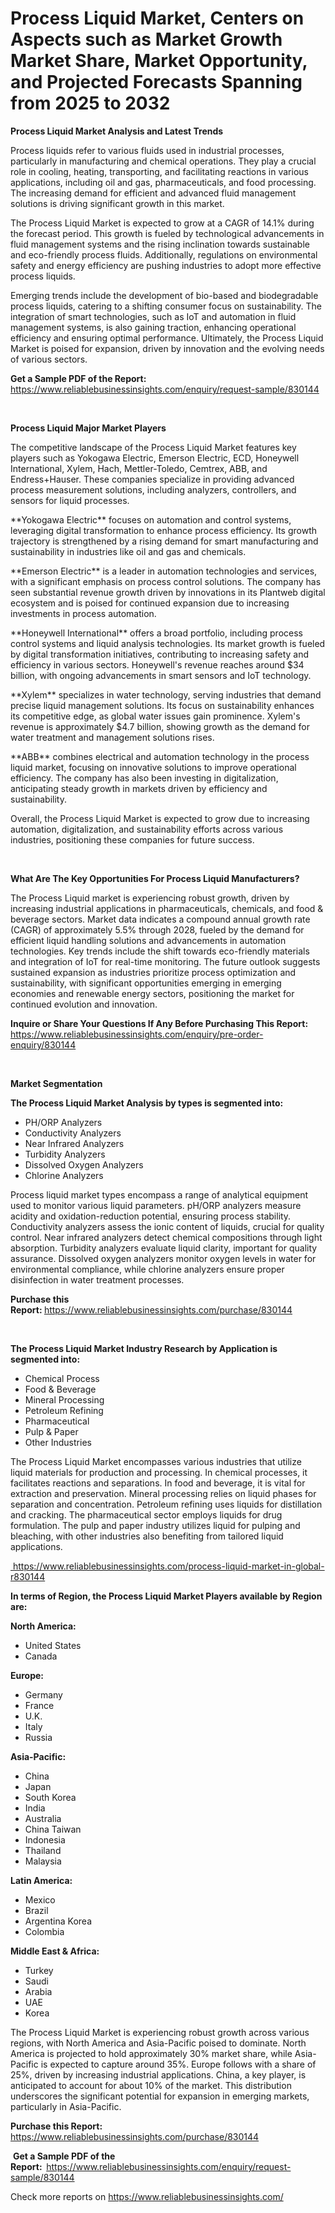 <p><h1>Process Liquid Market, Centers on Aspects such as Market Growth Market Share, Market Opportunity, and Projected Forecasts Spanning from 2025 to 2032</h1></p><p><strong>Process Liquid Market Analysis and Latest Trends</strong></p>
<p><p>Process liquids refer to various fluids used in industrial processes, particularly in manufacturing and chemical operations. They play a crucial role in cooling, heating, transporting, and facilitating reactions in various applications, including oil and gas, pharmaceuticals, and food processing. The increasing demand for efficient and advanced fluid management solutions is driving significant growth in this market.</p><p>The Process Liquid Market is expected to grow at a CAGR of 14.1% during the forecast period. This growth is fueled by technological advancements in fluid management systems and the rising inclination towards sustainable and eco-friendly process fluids. Additionally, regulations on environmental safety and energy efficiency are pushing industries to adopt more effective process liquids.</p><p>Emerging trends include the development of bio-based and biodegradable process liquids, catering to a shifting consumer focus on sustainability. The integration of smart technologies, such as IoT and automation in fluid management systems, is also gaining traction, enhancing operational efficiency and ensuring optimal performance. Ultimately, the Process Liquid Market is poised for expansion, driven by innovation and the evolving needs of various sectors.</p></p>
<p><strong>Get a Sample PDF of the Report:&nbsp;</strong> <a href="https://www.reliablebusinessinsights.com/enquiry/request-sample/830144?utm_campaign=3385&utm_medium=2&utm_source=Github&utm_content=ia&utm_term=01042025&utm_id=process-liquid">https://www.reliablebusinessinsights.com/enquiry/request-sample/830144</a></p>
<p>&nbsp;</p>
<p><strong>Process Liquid Major Market Players</strong></p>
<p><p>The competitive landscape of the Process Liquid Market features key players such as Yokogawa Electric, Emerson Electric, ECD, Honeywell International, Xylem, Hach, Mettler-Toledo, Cemtrex, ABB, and Endress+Hauser. These companies specialize in providing advanced process measurement solutions, including analyzers, controllers, and sensors for liquid processes.</p><p>**Yokogawa Electric** focuses on automation and control systems, leveraging digital transformation to enhance process efficiency. Its growth trajectory is strengthened by a rising demand for smart manufacturing and sustainability in industries like oil and gas and chemicals.</p><p>**Emerson Electric** is a leader in automation technologies and services, with a significant emphasis on process control solutions. The company has seen substantial revenue growth driven by innovations in its Plantweb digital ecosystem and is poised for continued expansion due to increasing investments in process automation.</p><p>**Honeywell International** offers a broad portfolio, including process control systems and liquid analysis technologies. Its market growth is fueled by digital transformation initiatives, contributing to increasing safety and efficiency in various sectors. Honeywell's revenue reaches around $34 billion, with ongoing advancements in smart sensors and IoT technology.</p><p>**Xylem** specializes in water technology, serving industries that demand precise liquid management solutions. Its focus on sustainability enhances its competitive edge, as global water issues gain prominence. Xylem's revenue is approximately $4.7 billion, showing growth as the demand for water treatment and management solutions rises.</p><p>**ABB** combines electrical and automation technology in the process liquid market, focusing on innovative solutions to improve operational efficiency. The company has also been investing in digitalization, anticipating steady growth in markets driven by efficiency and sustainability.</p><p>Overall, the Process Liquid Market is expected to grow due to increasing automation, digitalization, and sustainability efforts across various industries, positioning these companies for future success.</p></p>
<p>&nbsp;</p>
<p><strong>What Are The Key Opportunities For Process Liquid Manufacturers?</strong></p>
<p><p>The Process Liquid market is experiencing robust growth, driven by increasing industrial applications in pharmaceuticals, chemicals, and food & beverage sectors. Market data indicates a compound annual growth rate (CAGR) of approximately 5.5% through 2028, fueled by the demand for efficient liquid handling solutions and advancements in automation technologies. Key trends include the shift towards eco-friendly materials and integration of IoT for real-time monitoring. The future outlook suggests sustained expansion as industries prioritize process optimization and sustainability, with significant opportunities emerging in emerging economies and renewable energy sectors, positioning the market for continued evolution and innovation.</p></p>
<p><strong>Inquire or Share Your Questions If Any Before Purchasing This Report:</strong> <a href="https://www.reliablebusinessinsights.com/enquiry/pre-order-enquiry/830144?utm_campaign=3385&utm_medium=2&utm_source=Github&utm_content=ia&utm_term=01042025&utm_id=process-liquid">https://www.reliablebusinessinsights.com/enquiry/pre-order-enquiry/830144</a></p>
<p>&nbsp;</p>
<p><strong>Market Segmentation</strong></p>
<p><strong>The Process Liquid Market Analysis by types is segmented into:</strong></p>
<p><ul><li>PH/ORP Analyzers</li><li>Conductivity Analyzers</li><li>Near Infrared Analyzers</li><li>Turbidity Analyzers</li><li>Dissolved Oxygen Analyzers</li><li>Chlorine Analyzers</li></ul></p>
<p><p>Process liquid market types encompass a range of analytical equipment used to monitor various liquid parameters. pH/ORP analyzers measure acidity and oxidation-reduction potential, ensuring process stability. Conductivity analyzers assess the ionic content of liquids, crucial for quality control. Near infrared analyzers detect chemical compositions through light absorption. Turbidity analyzers evaluate liquid clarity, important for quality assurance. Dissolved oxygen analyzers monitor oxygen levels in water for environmental compliance, while chlorine analyzers ensure proper disinfection in water treatment processes.</p></p>
<p><strong>Purchase this Report:&nbsp;</strong><a href="https://www.reliablebusinessinsights.com/purchase/830144?utm_campaign=3385&utm_medium=2&utm_source=Github&utm_content=ia&utm_term=01042025&utm_id=process-liquid">https://www.reliablebusinessinsights.com/purchase/830144</a></p>
<p>&nbsp;</p>
<p><strong>The Process Liquid Market Industry Research by Application is segmented into:</strong></p>
<p><ul><li>Chemical Process</li><li>Food & Beverage</li><li>Mineral Processing</li><li>Petroleum Refining</li><li>Pharmaceutical</li><li>Pulp & Paper</li><li>Other Industries</li></ul></p>
<p><p>The Process Liquid Market encompasses various industries that utilize liquid materials for production and processing. In chemical processes, it facilitates reactions and separations. In food and beverage, it is vital for extraction and preservation. Mineral processing relies on liquid phases for separation and concentration. Petroleum refining uses liquids for distillation and cracking. The pharmaceutical sector employs liquids for drug formulation. The pulp and paper industry utilizes liquid for pulping and bleaching, with other industries also benefiting from tailored liquid applications.</p></p>
<p><a href="https://www.reliablebusinessinsights.com/process-liquid-market-in-global-r830144?utm_campaign=3385&utm_medium=2&utm_source=Github&utm_content=ia&utm_term=01042025&utm_id=process-liquid">&nbsp;https://www.reliablebusinessinsights.com/process-liquid-market-in-global-r830144</a></p>
<p><strong>In terms of Region, the Process Liquid Market Players available by Region are:</strong></p>
<p>
    <p> <strong> North America: </strong>
        <ul>
            <li>United States</li>
            <li>Canada</li>
        </ul>
        </p> 
    <p> <strong> Europe: </strong>
        <ul>
            <li>Germany</li>
            <li>France</li>
            <li>U.K.</li>
            <li>Italy</li>
            <li>Russia</li>
        </ul>
        </p> 
    <p> <strong> Asia-Pacific: </strong>
        <ul>
            <li>China</li>
            <li>Japan</li>
            <li>South Korea</li>
            <li>India</li>
            <li>Australia</li>
            <li>China Taiwan</li>
            <li>Indonesia</li>
            <li>Thailand</li>
            <li>Malaysia</li>
        </ul>
        </p> 
    <p> <strong> Latin America: </strong>
        <ul>
            <li>Mexico</li>
            <li>Brazil</li>
            <li>Argentina Korea</li>
            <li>Colombia</li>
        </ul>
        </p> 
    <p> <strong> Middle East & Africa: </strong>
        <ul>
            <li>Turkey</li>
            <li>Saudi</li>
            <li>Arabia</li>
            <li>UAE</li>
            <li>Korea</li>
        </ul>
    </p>
    </p>
<p><p>The Process Liquid Market is experiencing robust growth across various regions, with North America and Asia-Pacific poised to dominate. North America is projected to hold approximately 30% market share, while Asia-Pacific is expected to capture around 35%. Europe follows with a share of 25%, driven by increasing industrial applications. China, a key player, is anticipated to account for about 10% of the market. This distribution underscores the significant potential for expansion in emerging markets, particularly in Asia-Pacific.</p></p>
<p><strong>Purchase this Report: </strong><a href="https://www.reliablebusinessinsights.com/purchase/830144?utm_campaign=3385&utm_medium=2&utm_source=Github&utm_content=ia&utm_term=01042025&utm_id=process-liquid">https://www.reliablebusinessinsights.com/purchase/830144</a></p>
<p>&nbsp;<strong>Get a Sample PDF of the Report:&nbsp;&nbsp;</strong><a href="https://www.reliablebusinessinsights.com/enquiry/request-sample/830144?utm_campaign=3385&utm_medium=2&utm_source=Github&utm_content=ia&utm_term=01042025&utm_id=process-liquid">https://www.reliablebusinessinsights.com/enquiry/request-sample/830144</a></p>
<p><strong></strong></p>
<p>Check more reports on <a href="https://www.reliablebusinessinsights.com/?utm_campaign=3385&utm_medium=2&utm_source=Github&utm_content=ia&utm_term=01042025&utm_id=process-liquid">https://www.reliablebusinessinsights.com/</a></p>